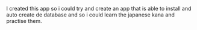 I created this app so i could try and create an app that is able to install and auto create de database and so i could learn the japanese kana and practise them.
